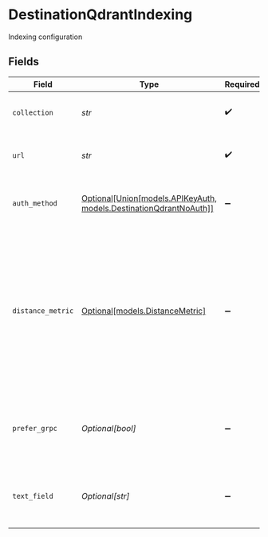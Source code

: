# DestinationQdrantIndexing

Indexing configuration


## Fields

| Field                                                                                                                                                                                      | Type                                                                                                                                                                                       | Required                                                                                                                                                                                   | Description                                                                                                                                                                                |
| ------------------------------------------------------------------------------------------------------------------------------------------------------------------------------------------ | ------------------------------------------------------------------------------------------------------------------------------------------------------------------------------------------ | ------------------------------------------------------------------------------------------------------------------------------------------------------------------------------------------ | ------------------------------------------------------------------------------------------------------------------------------------------------------------------------------------------ |
| `collection`                                                                                                                                                                               | *str*                                                                                                                                                                                      | :heavy_check_mark:                                                                                                                                                                         | The collection to load data into                                                                                                                                                           |
| `url`                                                                                                                                                                                      | *str*                                                                                                                                                                                      | :heavy_check_mark:                                                                                                                                                                         | Public Endpoint of the Qdrant cluser                                                                                                                                                       |
| `auth_method`                                                                                                                                                                              | [Optional[Union[models.APIKeyAuth, models.DestinationQdrantNoAuth]]](../models/destinationqdrantauthenticationmethod.md)                                                                   | :heavy_minus_sign:                                                                                                                                                                         | Method to authenticate with the Qdrant Instance                                                                                                                                            |
| `distance_metric`                                                                                                                                                                          | [Optional[models.DistanceMetric]](../models/distancemetric.md)                                                                                                                             | :heavy_minus_sign:                                                                                                                                                                         | The Distance metric used to measure similarities among vectors. This field is only used if the collection defined in the does not exist yet and is created automatically by the connector. |
| `prefer_grpc`                                                                                                                                                                              | *Optional[bool]*                                                                                                                                                                           | :heavy_minus_sign:                                                                                                                                                                         | Whether to prefer gRPC over HTTP. Set to true for Qdrant cloud clusters                                                                                                                    |
| `text_field`                                                                                                                                                                               | *Optional[str]*                                                                                                                                                                            | :heavy_minus_sign:                                                                                                                                                                         | The field in the payload that contains the embedded text                                                                                                                                   |